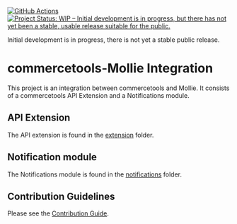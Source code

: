 [![GitHub Actions](https://github.com/mollie/commercetools/actions/workflows/ci.yaml/badge.svg)](https://github.com/mollie/commercetools/actions/workflows/ci.yaml/badge.svg)
[![Project Status: WIP – Initial development is in progress, but there has not yet been a stable, usable release suitable for the public.](https://www.repostatus.org/badges/latest/wip.svg)](https://www.repostatus.org/#wip)

Initial development is in progress, there is not yet a stable public release. 
# commercetools-Mollie Integration

This project is an integration between commercetools and Mollie. It consists of a commercetools API Extension and a Notifications module. 

## API Extension

The API extension is found in the [extension](./extension/README.md) folder.
## Notification module

The Notifications module is found in the [notifications](./notifications/README.md) folder.

## Contribution Guidelines

Please see the [Contribution Guide](./docs/ContributionGuidelines.md).
